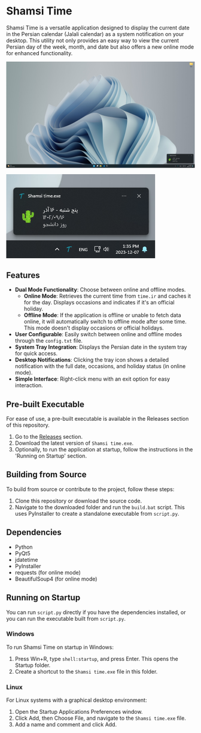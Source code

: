 # Shamsi Time

Shamsi Time is a versatile application designed to display the current date in the Persian calendar (Jalali calendar) as a system notification on your desktop. This utility not only provides an easy way to view the current Persian day of the week, month, and date but also offers a new online mode for enhanced functionality.

![Screenshot of Shamsi time](screenshot1.png "Screenshot of Application")

![Screenshot of shamsi time](screenshot2.png "Screenshot of Application")

## Features

-   **Dual Mode Functionality**: Choose between online and offline modes.
    -   **Online Mode**: Retrieves the current time from `time.ir` and caches it for the day. Displays occasions and indicates if it's an official holiday.
    -   **Offline Mode**: If the application is offline or unable to fetch data online, it will automatically switch to offline mode after some time. This mode doesn't display occasions or official holidays.
-   **User Configurable**: Easily switch between online and offline modes through the `config.txt` file.
-   **System Tray Integration**: Displays the Persian date in the system tray for quick access.
-   **Desktop Notifications**: Clicking the tray icon shows a detailed notification with the full date, occasions, and holiday status (in online mode).
-   **Simple Interface**: Right-click menu with an exit option for easy interaction.

## Pre-built Executable

For ease of use, a pre-built executable is available in the Releases section of this repository.

1. Go to the [Releases](https://github.com/m0hammadr3za/shamsi-time/releases) section.
2. Download the latest version of `Shamsi time.exe`.
3. Optionally, to run the application at startup, follow the instructions in the 'Running on Startup' section.

## Building from Source

To build from source or contribute to the project, follow these steps:

1. Clone this repository or download the source code.
2. Navigate to the downloaded folder and run the `build.bat` script. This uses PyInstaller to create a standalone executable from `script.py`.

## Dependencies

-   Python
-   PyQt5
-   jdatetime
-   PyInstaller
-   requests (for online mode)
-   BeautifulSoup4 (for online mode)

## Running on Startup

You can run `script.py` directly if you have the dependencies installed, or you can run the executable built from `script.py`.

### Windows

To run Shamsi Time on startup in Windows:

1. Press Win+R, type `shell:startup`, and press Enter. This opens the Startup folder.
2. Create a shortcut to the `Shamsi time.exe` file in this folder.

### Linux

For Linux systems with a graphical desktop environment:

1. Open the Startup Applications Preferences window.
2. Click Add, then Choose File, and navigate to the `Shamsi time.exe` file.
3. Add a name and comment and click Add.
